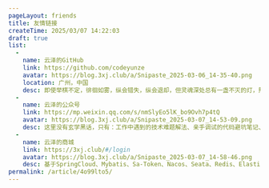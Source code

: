 ```yaml
---
pageLayout: friends
title: 友情链接
createTime: 2025/03/07 14:22:03
draft: true
list:
  -
    name: 云泽的GitHub
    link: https://github.com/codeyunze
    avatar: https://blog.3xj.club/a/Snipaste_2025-03-06_14-35-40.png
    location: 广州，中国
    desc: 即使举棋不定，徘徊如雾，纵会错失，纵会退却，但灵魂深处总有一盏不灭的灯，照亮犹豫者终将迈出的那一步。
  -
    name: 云泽的公众号
    link: https://mp.weixin.qq.com/s/nmSlyEo5lK_bo9Ovh7p4tQ
    avatar: https://blog.3xj.club/a/Snipaste_2025-03-07_14-53-09.png
    desc: 这里没有玄学黑话，只有：工作中遇到的技术难题解法、亲手调试的代码避坑笔记、新框架落地的经验复盘。程序员写程序员的生存指南，用最直白的语言啃最硬的骨头。
  -
    name: 云泽的商城
    link: https://3xj.club/#/login
    avatar: https://blog.3xj.club/a/Snipaste_2025-03-07_14-58-46.png
    desc: 基于SpringCloud、Mybatis、Sa-Token、Nacos、Seata、Redis、Elasticsearch、Rabbitmq、腾讯云COS对象存储开发的商城系统。
permalink: /article/4o99lto5/
---
```

